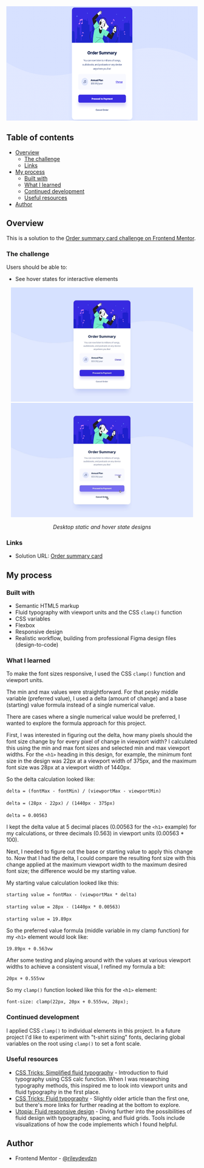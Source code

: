 <div align="center">
  <img
    src="Order summary - desktop.png"
    alt="Order summary card for an annual audio plan subscription."
    height="300px">
</div>

## Table of contents

- [Overview](#overview)
  - [The challenge](#the-challenge)
  - [Links](#links)
- [My process](#my-process)
  - [Built with](#built-with)
  - [What I learned](#what-i-learned)
  - [Continued development](#continued-development)
  - [Useful resources](#useful-resources)
- [Author](#author)

## Overview

This is a solution to the [Order summary card challenge on Frontend Mentor](https://www.frontendmentor.io/challenges/order-summary-component-QlPmajDUj).

### The challenge

Users should be able to:

- See hover states for interactive elements

<div align="center">
  <img
    src="ordersum-desktop-design.jpg"
    alt="Order summary card for an annual audio plan subscription."
    height="300px">
  <img
    src="Order summary - hover.jpg"
    alt="Order summary card for an annual audio plan subscription showing hover states when a user interacts with the purchase button and links."
    height="300px">
  <p><em>Desktop static and hover state designs</em></p>
</div>

### Links

- Solution URL: [Order summary card](https://rileydevdzn.github.io/fluid-typography-with-clamp/)

## My process

### Built with

- Semantic HTML5 markup
- Fluid typography with viewport units and the CSS `clamp()` function
- CSS variables
- Flexbox
- Responsive design
- Realistic workflow, building from professional Figma design files (design-to-code) 

### What I learned

To make the font sizes responsive, I used the CSS `clamp()` function and viewport units.

The min and max values were straightforward. For that pesky middle variable (preferred value), I used a delta (amount of change) and a base (starting) value formula instead of a single numerical value. 

There are cases where a single numerical value would be preferred, I wanted to explore the formula approach for this project.

First, I was interested in figuring out the delta, how many pixels should the font size change by for every pixel of change in viewport width? I calculated this using the min and max font sizes and selected min and max viewport widths. For the `<h1>` heading in this design, for example, the minimum font size in the design was 22px at a viewport width of 375px, and the maximum font size was 28px at a viewport width of 1440px. 

So the delta calculation looked like:
```
delta = (fontMax - fontMin) / (viewportMax - viewportMin)

delta = (28px - 22px) / (1440px - 375px)

delta = 0.00563
```

I kept the delta value at 5 decimal places (0.00563 for the `<h1>` example) for my calculations, or three decimals (0.563) in viewport units (0.00563 * 100).

Next, I needed to figure out the base or starting value to apply this change to. Now that I had the delta, I could compare the resulting font size with this change applied at the maximum viewport width to the maximum desired font size; the difference would be my starting value.

My starting value calculation looked like this:
```
starting value = fontMax - (viewportMax * delta) 

starting value = 28px - (1440px * 0.00563)

starting value = 19.89px
```

So the preferred value formula (middle variable in my clamp function) for my `<h1>` element would look like:
```
19.89px + 0.563vw
```

After some testing and playing around with the values at various viewport widths to achieve a consistent visual, I refined my formula a bit:
```
20px + 0.555vw
```

So my `clamp()` function looked like this for the `<h1>` element:
```
font-size: clamp(22px, 20px + 0.555vw, 28px);
```

### Continued development

I applied CSS `clamp()` to individual elements in this project. In a future project I'd like to experiment with "t-shirt sizing" fonts, declaring global variables on the root using `clamp()` to set a font scale.

### Useful resources

- [CSS Tricks: Simplified fluid typography](https://css-tricks.com/simplified-fluid-typography/) - Introduction to fluid typography using CSS calc function. When I was researching typography methods, this inspired me to look into viewport units and fluid typography in the first place.
- [CSS Tricks: Fluid typography](https://css-tricks.com/snippets/css/fluid-typography/) - Slightly older article than the first one, but there's more links for further reading at the bottom to explore.
- [Utopia: Fluid responsive design](https://utopia.fyi/) - Diving further into the possibilities of fluid design with typography, spacing, and fluid grids. Tools include visualizations of how the code implements which I found helpful.
   
## Author

- Frontend Mentor - [@rileydevdzn](https://www.frontendmentor.io/profile/rileydevdzn)
